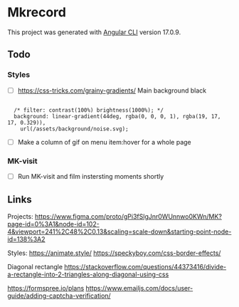 # Mkrecord

This project was generated with [Angular CLI](https://github.com/angular/angular-cli) version 17.0.9.

## Todo

### Styles

- [ ] https://css-tricks.com/grainy-gradients/
      Main background black

```

  /* filter: contrast(100%) brightness(1000%); */
  background: linear-gradient(44deg, rgba(0, 0, 0, 1), rgba(19, 17, 17, 0.329)),
    url(/assets/background/noise.svg);

```

- [ ] Make a column of gif on menu item:hover for a whole page

### MK-visit

- [ ] Run MK-visit and film instersting moments shortly

## Links

Projects:
https://www.figma.com/proto/gPi3fSlgJnr0WUnnwo0KWn/MK?page-id=0%3A1&node-id=102-4&viewport=241%2C48%2C0.13&scaling=scale-down&starting-point-node-id=138%3A2

Styles:
https://animate.style/
https://speckyboy.com/css-border-effects/

Diagonal rectangle
https://stackoverflow.com/questions/44373416/divide-a-rectangle-into-2-triangles-along-diagonal-using-css

https://formspree.io/plans
https://www.emailjs.com/docs/user-guide/adding-captcha-verification/
